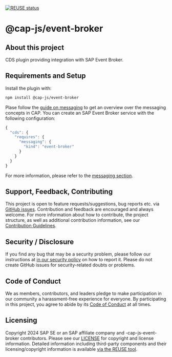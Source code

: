 [![REUSE status](https://api.reuse.software/badge/github.com/cap-js/event-broker)](https://api.reuse.software/info/github.com/cap-js/event-broker)

# @cap-js/event-broker

## About this project

CDS plugin providing integration with SAP Event Broker.

## Requirements and Setup

Install the plugin with:

```bash
npm install @cap-js/event-broker
```

Plase follow the [guide on messaging](https://cap.cloud.sap/docs/guides/messaging/) to get an overview over the messaging concepts in CAP.
You can create an SAP Event Broker service with the following configuration:

```js
{
  "cds": {
    "requires": {
      "messaging": {
        "kind": "event-broker"
      }
    }
  }
}
```

For more information, please refer to the [messaging section](https://cap.cloud.sap/docs/node.js/messaging).

## Support, Feedback, Contributing

This project is open to feature requests/suggestions, bug reports etc. via [GitHub issues](https://github.com/cap-js/event-broker/issues). Contribution and feedback are encouraged and always welcome. For more information about how to contribute, the project structure, as well as additional contribution information, see our [Contribution Guidelines](CONTRIBUTING.md).

## Security / Disclosure
If you find any bug that may be a security problem, please follow our instructions at [in our security policy](https://github.com/cap-js/event-broker/security/policy) on how to report it. Please do not create GitHub issues for security-related doubts or problems.

## Code of Conduct

We as members, contributors, and leaders pledge to make participation in our community a harassment-free experience for everyone. By participating in this project, you agree to abide by its [Code of Conduct](https://github.com/cap-js/.github/blob/main/CODE_OF_CONDUCT.md) at all times.

## Licensing

Copyright 2024 SAP SE or an SAP affiliate company and -cap-js-event-broker contributors. Please see our [LICENSE](LICENSE) for copyright and license information. Detailed information including third-party components and their licensing/copyright information is available [via the REUSE tool](https://api.reuse.software/info/github.com/cap-js/event-broker).
